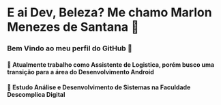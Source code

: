 # E ai Dev, Beleza? Me chamo Marlon Menezes de Santana 🚀
### Bem Vindo ao meu perfil do GitHub 👋

#### 💼 Atualmente trabalho como Assistente de Logistica, porém busco uma transição para a área do Desenvolvimento Android
#### 📖 Estudo Análise e Desenvolvimento de Sistemas na Faculdade Descomplica Digital


<!--
**MenezesMarlon/MenezesMarlon** is a ✨ _special_ ✨ repository because its `README.md` (this file) appears on your GitHub profile.

Here are some ideas to get you started:

- 🔭 I’m currently working on ...
- 🌱 I’m currently learning ...
- 👯 I’m looking to collaborate on ...
- 🤔 I’m looking for help with ...
- 💬 Ask me about ...
- 📫 How to reach me: ...
- 😄 Pronouns: ...
- ⚡ Fun fact: ...
-->
